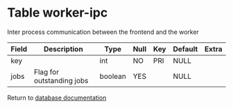 Table worker-ipc
===========
Inter process communication between the frontend and the worker

| Field | Description | Type | Null | Key | Default | Extra |
| ----- | ----------- | ---- | ---- | --- | ------- | ----- |
| key  |                           | int     | NO  | PRI | NULL |  |    
| jobs | Flag for outstanding jobs | boolean | YES |     | NULL |  |    

Return to [database documentation](help/database)
